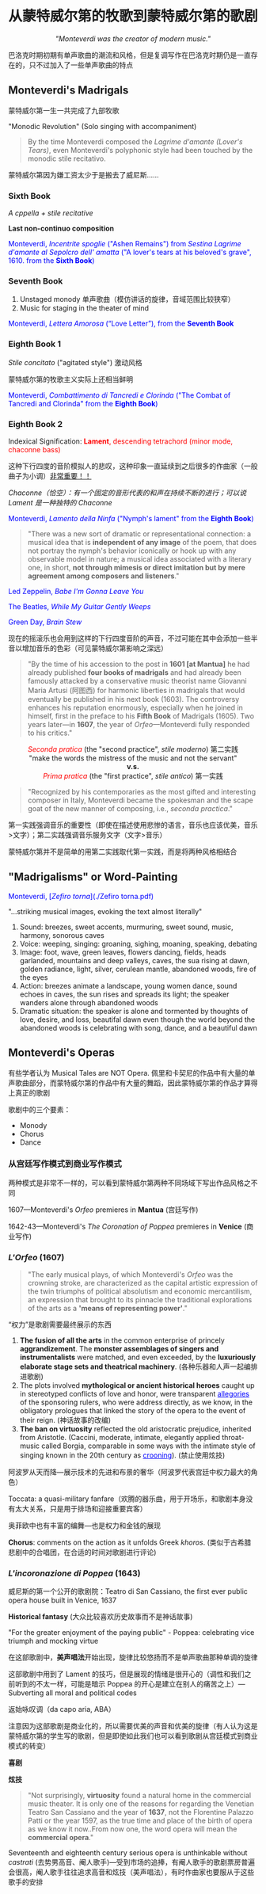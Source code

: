 # 从蒙特威尔第的牧歌到蒙特威尔第的歌剧

<center><i>"Monteverdi was the creator of modern music."</i></center>

巴洛克时期初期有单声歌曲的潮流和风格，但是复调写作在巴洛克时期仍是一直存在的，只不过加入了一些单声歌曲的特点

## Monteverdi's Madrigals

蒙特威尔第一生一共完成了九部牧歌

"Monodic Revolution" (Solo singing with accompaniment)

> By the time Monteverdi composed the *Lagrime d'amante (Lover's Tears)*, even Monteverdi's polyphonic style had been touched by the monodic stile recitativo.

蒙特威尔第因为嫌工资太少于是搬去了威尼斯……

### Sixth Book

*A cppella + stile recitative*

**Last non-continuo composition**

<font color=blue>Monteverdi, *Incentrite spoglie* ("Ashen Remains") from *Sestina Lagrime d'amante al Sepolcro dell' amatta* ("A lover's tears at his beloved's grave", 1610. from the **Sixth Book**)</font>

### Seventh Book

1. Unstaged monody 单声歌曲（模仿讲话的旋律，音域范围比较狭窄）
2. Music for staging in the theater of mind

<font color=blue>Monteverdi, *Lettera Amorosa* (“Love Letter”), from the **Seventh Book**</font>

### Eighth Book 1

*Stile concitato* ("agitated style") 激动风格

蒙特威尔第的牧歌主义实际上还相当鲜明

<font color=blue>Monteverdi, *Combattimento di Tancredi e Clorinda* ("The Combat of Tancredi and Clorinda" from the **Eighth Book**)</font>

### Eighth Book 2

Indexical Signification: <font color=red>**Lament**, descending tetrachord (minor mode, chaconne bass)</font>

这种下行四度的音阶模拟人的悲叹，这种印象一直延续到之后很多的作曲家（一般曲子为小调）<u>非常重要！！</u>

*Chaconne（恰空）：有一个固定的音形代表的和声在持续不断的进行；可以说 Lament 是一种独特的 Chaconne*

<font color=blue>Monteverdi, *Lamento della Ninfa* ("Nymph's lament" from the **Eighth Book**)</font>

> "There was a new sort of dramatic or representational connection: a musical idea that is **independent of any image** of the poem, that does not portray the nymph's behavior iconically or hook up with any observable model in nature; a musical idea associated with a literary one, in short, **not through mimesis or direct imitation but by mere agreement among composers and listeners**."

<font color=blue>Led Zeppelin, *Babe I'm Gonna Leave You*</font>

<font color=blue>The Beatles, *While My Guitar Gently Weeps*</font>

<font color=blue>Green Day, *Brain Stew*</font>

现在的摇滚乐也会用到这样的下行四度音阶的声音，不过可能在其中会添加一些半音以增加音乐的色彩（可见蒙特威尔第影响之深远）

> "By the time of his accession to the post in **1601 [at Mantua]** he had already published **four books of madrigals** and had already been famously attacked by a conservative music theorist name Giovanni Maria Artusi (阿图西) for harmonic liberties in madrigals that would eventually be published in his next book (1603). The controversy enhances his reputation enormously, especially when he joined in himself, first in the preface to his **Fifth Book** of Madrigals (1605). Two years later—in **1607**, the year of *Orfeo*—Monteverdi fully responded to his critics."

<center><span style="color: red; font-style: italic">Seconda pratica</span> (the "second practice", <i>stile moderno</i>) 第二实践</center>
<center>"make the words the mistress of the music and not the servant"</center>
<center><b>v.s.</b></center>
<center><span style="color: red; font-style: italic">Prima pratica</span> (the "first practice", <i>stile antico</i>) 第一实践</center></center>

> "Recognized by his contemporaries as the most gifted and interesting composer in Italy, Monteverdi became the spokesman and the scape goat of the new manner of composing, i.e., *seconda practica*."

第一实践强调音乐的重要性（即使在描述使用悲惨的语言，音乐也应该优美，音乐>文字）；第二实践强调音乐服务文字（文字>音乐）

蒙特威尔第并不是简单的用第二实践取代第一实践，而是将两种风格相结合

## "Madrigalisms" or Word-Painting

<font color=blue>Monteverdi, [*Zefiro torna*](./Zefiro torna.pdf)</font>

"...striking musical images, evoking the text almost literally"

1. Sound: breezes, sweet accents, murmuring, sweet sound, music, harmony, sonorous caves
2. Voice: weeping, singing: groaning, sighing, moaning, speaking, debating
3. Image: foot, wave, green leaves, flowers dancing, fields, heads garlanded, mountains and deep valleys, caves, the sua rising at dawn, golden radiance, light, silver, cerulean mantle, abandoned woods, fire of the eyes
4. Action: breezes animate a landscape, young women dance, sound echoes in caves, the sun rises and spreads its light; the speaker wanders alone through abandoned woods
5. Dramatic situation: the speaker is alone and tormented by thoughts of love, desire, and loss, beautifal dawn even though the world beyond the abandoned woods is celebrating with song, dance, and a beautiful dawn

## Monteverdi's Operas

有些学者认为 Musical Tales are NOT Opera. 佩里和卡契尼的作品中有大量的单声歌曲部分，而蒙特威尔第的作品中有大量的舞蹈，因此蒙特威尔第的作品才算得上真正的歌剧

歌剧中的三个要素：

- Monody
- Chorus
- Dance

### 从宫廷写作模式到商业写作模式

两种模式是非常不一样的，可以看到蒙特威尔第两种不同场域下写出作品风格之不同

1607—Monteverdi's *Orfeo* premieres in **Mantua** (宫廷写作)

1642-43—Monteverdi's *The Coronation of Poppea* premieres in **Venice** (商业写作)

### _L'Orfeo_ (1607)

> "The early musical plays, of which Monteverdi's *Orfeo* was the crowning stroke, are characterized as the capital artistic expression of the twin triumphs of political absolutism and economic mercantilism, an expression that brought to its pinnacle the traditional explorations of the arts as a **'means of representing power'**."

“权力”是歌剧需要最终展示的东西

1. **The fusion of all the arts** in the common enterprise of princely **aggrandizement**. The **monster assemblages of singers and instrumentalists** were matched, and even exceeded, by the **luxuriously elaborate stage sets and theatrical machinery**. (各种乐器和人声一起编排进歌剧)
2. The plots involved **mythological or ancient historical heroes** caught up in stereotyped conflicts of love and honor, were transparent <font color=blue><u>allegories</u></font> of the sponsoring rulers, who were address directly, as we know, in the obligatory prologues that linked the story of the opera to the event of their reign. (神话故事的改编)
3. **The ban on virtuosity** reflected the old aristocratic prejudice, inherited from Aristotle. (Caccini, moderate, intimate, elegantly applied throat-music called Borgia, comparable in some ways with the intimate style of singing known in the 20th century as <font color=blue><u>crooning</u></font>). (禁止使用炫技)

阿波罗从天而降—展示技术的先进和布景的奢华（阿波罗代表宫廷中权力最大的角色）

Toccata: a quasi-military fanfare（欢腾的器乐曲，用于开场乐，和歌剧本身没有太大关系，只是用于排场和迎接重要宾客）

奥菲欧中也有丰富的编舞—也是权力和金钱的展现

**Chorus**: comments on the action as it unfolds Greek *khoros*. (类似于古希腊悲剧中的合唱团，在合适的时间对歌剧进行评论)

### *L'incoronazione di Poppea* (1643)

威尼斯的第一个公开的歌剧院：Teatro di San Cassiano, the first ever public opera house built in Venice, 1637

**Historical fantasy** (大众比较喜欢历史故事而不是神话故事)

"For the greater enjoyment of the paying public" - Poppea: celebrating vice triumph and mocking virtue

在这部歌剧中，**美声唱法**开始出现，旋律比较悠扬而不是单声歌曲那种单调的旋律

这部歌剧中用到了 Lament 的技巧，但是展现的情绪是很开心的（调性和我们之前听到的不太一样，可能是暗示 Poppea 的开心是建立在别人的痛苦之上）—Subverting all moral and political codes

返始咏叹调（da capo aria, ABA）

注意因为这部歌剧是商业化的，所以需要优美的声音和优美的旋律（有人认为这是蒙特威尔第的学生写的歌剧，但是即使如此我们也可以看到歌剧从宫廷模式到商业模式的转变）

**喜剧**

**炫技**

> "Not surprisingly, **virtuosity** found a natural home in the commercial music theater. It is only one of the reasons for regarding the Venetian Teatro San Cassiano and the year of **1637**, not the Florentine Palazzo Patti or the year 1597, as the true time and place of the birth of opera as we know it now..From now one, the word opera will mean the **commercial opera**."

Seventeenth and eighteenth century serious opera is unthinkable without *castrati* (去势男高音、阉人歌手)—受到市场的追捧，有阉人歌手的歌剧票房普遍会很高，阉人歌手往往追求高音和炫技（美声唱法），有时作曲家也要服从于这些歌手的安排